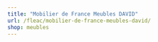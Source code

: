 ```yaml
---
title: "Mobilier de France Meubles DAVID"
url: /fleac/mobilier-de-france-meubles-david/
shop: meubles
---
```

